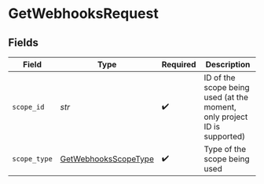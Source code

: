 # GetWebhooksRequest


## Fields

| Field                                                                    | Type                                                                     | Required                                                                 | Description                                                              |
| ------------------------------------------------------------------------ | ------------------------------------------------------------------------ | ------------------------------------------------------------------------ | ------------------------------------------------------------------------ |
| `scope_id`                                                               | *str*                                                                    | :heavy_check_mark:                                                       | ID of the scope being used (at the moment, only project ID is supported) |
| `scope_type`                                                             | [GetWebhooksScopeType](../../models/operations/getwebhooksscopetype.md)  | :heavy_check_mark:                                                       | Type of the scope being used                                             |